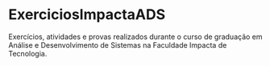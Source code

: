 # ExerciciosImpactaADS

Exercícios, atividades e provas realizados durante o curso de graduação em Análise e Desenvolvimento de Sistemas na Faculdade Impacta de Tecnologia.
